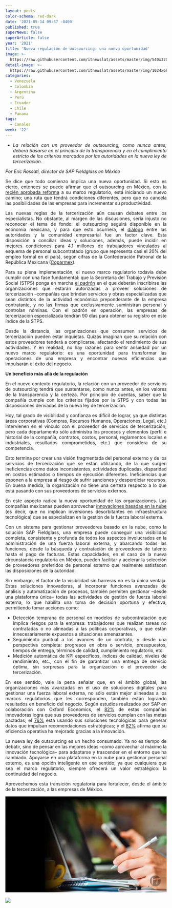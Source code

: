 ```yaml
---
layout: posts
color-schema: red-dark
date: '2021-05-14 09:37 -0400'
published: true
superNews: false
superArticle: false
year: '2021'
title: 'Nueva regulación de outsourcing: una nueva oportunidad'
image: >-
  https://raw.githubusercontent.com/itnewslat/assets/master/img/540x320/Software-Services-p.jpg
detail-image: >-
  https://raw.githubusercontent.com/itnewslat/assets/master/img/1024x680/Software-Services-g.jpg
categories:
  - Venezuela
  - Colombia
  - Argentina
  - Perú
  - Ecuador
  - Chile
  - Panama
tags:
  - Canales
week: '22'
---
```

<ul style="text-align: justify;">
	<li><em>La relación con un proveedor de outsourcing, como nunca antes, deberá basarse en el principio de la transparencia y en el cumplimiento estricto de los criterios marcados por las autoridades en la nueva ley de tercerización.</em></li>
</ul>
<p style="text-align: justify;"><em>Por Eric Rossati, director de SAP Fieldglass en México</em></p>
<p style="text-align: justify;">Se dice que todo comienzo implica una nueva oportunidad. Si esto es cierto, entonces se puede afirmar que el outsourcing en México, con la <a href="http://dof.gob.mx/nota_detalle.php?codigo=5616745&amp;fecha=23/04/2021">recién aprobada reforma</a> a su marco regulatorio, está iniciando un nuevo camino; una ruta que tendrá condiciones diferentes, pero que no cancela las posibilidades de las empresas para incrementar su productividad.</p>
<p style="text-align: justify;">Las nuevas reglas de la tercerización aún causan debates entre los especialistas. No obstante, al margen de las discusiones, sería injusto no reconocer el tema de fondo: el outsourcing seguirá disponible en la economía mexicana, y para que esto ocurriera, el <a href="https://coparmex.org.mx/subcontratacion-seguira-existiendo-para-servicios-y-obras-especializadas-se-requiere-claridad-en-criterios-de-la-autoridad-coparmex/">diálogo</a> entre las autoridades y la comunidad empresarial fue un factor clave. Esta disposición a conciliar ideas y soluciones, además, puede incidir en mejores condiciones para 4.1 millones de trabajadores vinculados al esquema de personal subcontratado (grupo que representa casi el 20% del empleo formal en el país), según cifras de la Confederación Patronal de la República Mexicana (<a href="https://coparmex.org.mx/prohibir-la-subcontratacion-golpe-devastador-para-la-economia-la-competitividad-y-para-millones-de-familias/">Coparmex</a>).</p>
<p style="text-align: justify;">Para su plena implementación, el nuevo marco regulatorio todavía debe cumplir con una fase fundamental: que la Secretaría del Trabajo y Previsión Social (STPS) ponga en marcha <a href="https://urldefense.com/v3/__https:/www.gob.mx/stps/prensa/empresas-de-subcontratacion-especializada-tendran-90-dias-para-obtener-registro-ante-stps?idiom=es__;!!HhhKMSGjjQV-!q9zyafQrTkWQgKtNWIlRliud6cl8MmyAnISUPtOF5HDIWLSnuuo20_aHy_vgFg7rcdRoJNLJYR7d$">el padrón</a> en el que deberán inscribirse las organizaciones que estarán autorizadas a proveer soluciones de tercerización –compañías que brindan servicios y obras especializadas que sean distintos de la actividad económica preponderante de la empresa contratante, y no las firmas que exclusivamente suministran personal y controlan nóminas. Con el padrón en operación, las empresas de tercerización especializada tendrán 90 días para obtener su registro en este índice de la STPS.</p>
<p style="text-align: justify;">Desde la distancia, las organizaciones que consumen servicios de tercerización pueden estar inquietas. Quizás imaginan que su relación con estos proveedores tenderá a complicarse, afectando el rendimiento de sus actividades. Y en realidad, no hay razones para sentir ansiedad por un nuevo marco regulatorio: es una oportunidad para transformar las operaciones de una empresa y encontrar nuevas eficiencias que impulsarán el éxito del negocio.</p>
<p style="text-align: justify;"><strong>Un beneficio más allá de la regulación</strong></p>
<p style="text-align: justify;">En el nuevo contexto regulatorio, la relación con un proveedor de servicios de outsourcing tendrá que sustentarse, como nunca antes, en los valores de la transparencia y la certeza. Por principio de cuentas, saber que la compañía cumple con los criterios fijados por la STPS y con todas las disposiciones derivadas de la nueva ley de tercerización.</p>
<p style="text-align: justify;">Hoy, tal grado de visibilidad y confianza es difícil de lograr, ya que distintas áreas corporativas (Compras, Recursos Humanos, Operaciones, Legal, etc.) intervienen en el vínculo con el proveedor de servicios de tercerización; pero cada departamento sólo administra los procesos y elementos (perfil e historial de la compañía, contratos, costos, personal, reglamentos locales e industriales, resultados comprometidos, etc.) que considera de su competencia.</p>
<p style="text-align: justify;">Esto termina por crear una visión fragmentada del personal externo y de los servicios de tercerización que se están utilizando, de la que surgen ineficiencias como datos inconsistentes, actividades duplicadas, disparidad en costos estimados o tiempos de ejecución diferentes. Ineficiencias que exponen a la empresa al riesgo de sufrir sanciones y desperdiciar recursos. En buena medida, la organización no tiene una certeza respecto a lo que está pasando con sus proveedores de servicios externos.</p>
<p style="text-align: justify;">En este aspecto radica la nueva oportunidad de las organizaciones. Las compañías mexicanas pueden aprovechar <a href="https://www.fieldglass.com/es">innovaciones basadas en la nube</a> (es decir, que no implican inversiones desorbitantes en infraestructura tecnológica) que se especializan en la gestión de la fuerza laboral externa.</p>
<p style="text-align: justify;">Con un sistema para gestionar proveedores basado en la nube, como la solución SAP Fieldglass, una empresa puede conseguir una visibilidad completa, consistente y profunda de todos los aspectos involucrados en la administración de una fuerza laboral externa, y abarcando todas las funciones, desde la búsqueda y contratación de proveedores de talento hasta el pago de facturas. Estas capacidades, en el caso de la nueva circunstancia regulatoria en México, pueden facilitar y acelerar la selección de proveedores preferidos de personal externo que realmente satisfacen las disposiciones de la autoridad.</p>
<p style="text-align: justify;">Sin embargo, el factor de la visibilidad sin barreras no es la única ventaja. Estas soluciones innovadoras, al incorporar funciones avanzadas de análisis y automatización de procesos, también permiten gestionar –desde una plataforma única– todas las actividades de gestión de fuerza laboral externa, lo que habilita una toma de decisión oportuna y efectiva, permitiendo tomar acciones como:</p>

<ul style="text-align: justify;">
	<li>Detección temprana de personal en modelos de subcontratación que implica riesgos para la empresa: trabajadores que realizan tareas no contratadas o no alineadas a las políticas corporativas, o que están innecesariamente expuestos a situaciones amenazantes.</li>
	<li>Seguimiento puntual a los avances de un contrato, y desde una perspectiva completa: progresos en obra o servicio, presupuestos, tiempos de entrega, términos de calidad, cumplimiento regulatorio, etc.</li>
	<li>Medición automática de KPI específicos, índices de calidad, niveles de rendimiento, etc., con el fin de garantizar una entrega de servicio óptima, sin sorpresas para la organización o el proveedor de tercerización.</li>
</ul>
<p style="text-align: justify;">En ese sentido, vale la pena señalar que, en el ámbito global, las organizaciones más avanzadas en el uso de soluciones digitales para gestionar una fuerza laboral externa, no sólo están mejor alineadas a los marcos regulatorios que les corresponden, también están logrando resultados en beneficio del negocio. Según estudios realizados por SAP en colaboración con Oxford Economics, el <a href="https://www.fieldglass.com/resources/research/services-procurement-insights-2019">82%</a> de estas compañías innovadoras logra que sus proveedores de servicios cumplan con las metas pactadas; el <a href="https://www.fieldglass.com/resources/research/agile-procurement-insights?campaigncode=CRM-XX00-PGM-013">76%</a> está usando sus soluciones tecnológicas para generar datos que impulsan recomendaciones estratégicas; y el <a href="https://www.fieldglass.com/resources/research/agile-procurement-insights?campaigncode=CRM-XX00-PGM-013">82%</a> afirma que su eficiencia operativa ha mejorado gracias a la innovación.</p>
<p style="text-align: justify;">La nueva ley de outsourcing es un hecho consumado. Ya no es tiempo de debatir, sino de pensar en las mejores ideas –como aprovechar al máximo la innovación tecnológica– para adaptarse y trascender en el entorno que ha cambiado. Apoyarse en una plataforma en la nube para gestionar personal externo, es una opción inteligente en ese sentido; ya que cualquiera que sea el marco regulatorio, siempre ofrecerá un valor estratégico: la continuidad del negocio.</p>
<p style="text-align: justify;">Aprovechemos esta transición regulatoria para fortalecer, desde el ámbito de la tercerización, a las empresas de México.</p>

![](https://raw.githubusercontent.com/itnewslat/assets/master/img/540x320/Software-Services-p.jpg)

<img src="https://tracker.metricool.com/c3po.jpg?hash=56f88a41e39ab42c063cc51676587a04"/>